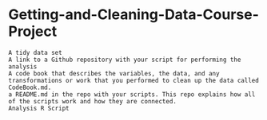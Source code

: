 # Getting-and-Cleaning-Data-Course-Project

    A tidy data set
    A link to a Github repository with your script for performing the analysis
    A code book that describes the variables, the data, and any transformations or work that you performed to clean up the data called CodeBook.md. 
    a README.md in the repo with your scripts. This repo explains how all of the scripts work and how they are connected.
    Analysis R Script
